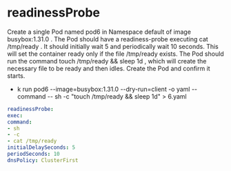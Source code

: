 # readinessProbe
Create a single Pod named pod6 in Namespace default of image busybox:1.31.0 . The Pod should have a readiness-probe
executing cat /tmp/ready . It should initially wait 5 and periodically wait 10 seconds. This will set the container ready only if the
file /tmp/ready exists.
The Pod should run the command touch /tmp/ready && sleep 1d , which will create the necessary file to be ready and then idles.
Create the Pod and confirm it starts.

- k run pod6 --image=busybox:1.31.0 --dry-run=client -o yaml --command -- sh -c "touch /tmp/ready && sleep 1d" >
6.yaml

```yaml
readinessProbe:
exec:
command:
- sh
- -c
- cat /tmp/ready
initialDelaySeconds: 5
periodSeconds: 10
dnsPolicy: ClusterFirst
```